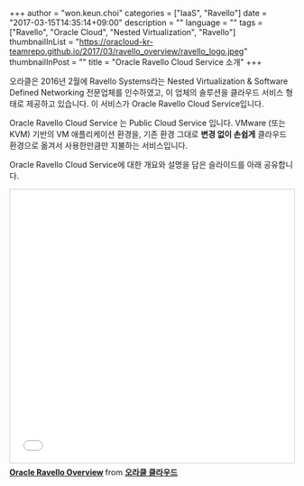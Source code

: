 +++
author = "won.keun.choi"
categories = ["IaaS", "Ravello"]
date = "2017-03-15T14:35:14+09:00"
description = ""
language = ""
tags = ["Ravello", "Oracle Cloud", "Nested Virtualization", "Ravello"]
thumbnailInList = "https://oracloud-kr-teamrepo.github.io/2017/03/ravello_overview/ravello_logo.jpeg"
thumbnailInPost = ""
title = "Oracle Ravello Cloud Service 소개"
+++

오라클은 2016년 2월에 Ravello Systems라는 Nested Virtualization & Software Defined Networking 전문업체를 인수하였고, 이 업체의 솔루션을 클라우드 서비스 형태로 제공하고 있습니다. 이 서비스가 Oracle Ravello Cloud Service입니다.

Oracle Ravello Cloud Service 는 Public Cloud Service 입니다. VMware (또는 KVM) 기반의 VM 애플리케이션 환경을, 기존 환경 그대로 **변경 없이 손쉽게** 클라우드 환경으로 옮겨서 사용한만큼만 지불하는 서비스입니다.

Oracle Ravello Cloud Service에 대한 개요와 설명을 담은 슬라이드를 아래 공유합니다.

<iframe src="//www.slideshare.net/slideshow/embed_code/key/aQdYOkjlvRLalB" width="595" height="485" frameborder="0" marginwidth="0" marginheight="0" scrolling="no" style="border:1px solid #CCC; border-width:1px; margin-bottom:5px; max-width: 100%;" allowfullscreen> </iframe> <div style="margin-bottom:5px"> <strong> <a href="//www.slideshare.net/ssusercda07e/oracle-ravello-overview-75272899" title="Oracle Ravello Overview" target="_blank">Oracle Ravello Overview</a> </strong> from <strong><a target="_blank" href="https://www.slideshare.net/ssusercda07e">오라클 클라우드</a></strong> </div>
